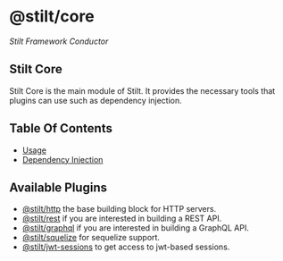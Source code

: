 # @stilt/core

*Stilt Framework Conductor*

## Stilt Core

Stilt Core is the main module of Stilt. It provides the necessary tools
that plugins can use such as dependency injection.

## Table Of Contents

- [Usage](docs/USAGE.md)
- [Dependency Injection](docs/DEPENDENCY_INJECTION.md)

## Available Plugins

- [@stilt/http](../packages/http/README.md) the base building block for HTTP servers.
- [@stilt/rest](../packages/rest/README.md) if you are interested in building a REST API.
- [@stilt/graphql](../packages/graphql/README.md) if you are interested in building a GraphQL API.
- [@stilt/squelize](../packages/sequelize/README.md) for sequelize support.
- [@stilt/jwt-sessions](../packages/jwt-sessions/README.md) to get access to jwt-based sessions.
